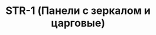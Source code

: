 ﻿---
title: "STR-1 (Панели с зеркалом и царговые)"
type: "metal"
price: "14000"
price_door: "12000"
price_complect: "12900"
size: "2050мм*860мм, 2050мм*960мм"
picture: door2.jpg
description: "Внешняя отделка Металл, Цвет  Антик Медь, Внутренняя отделка фрезерованная МДФ-панель (6мм), Цвет Беленый дуб, рисунок ФЛ-183, Толщина дверного полотна 60 мм, NANO-утепление полотна минеральная плита ISOVER + ПЕНОПЛАСТ контуров уплотнения 2, 2 петли на подшипнике, Наличник Металлический, Основной замок Замок Гардиан 3211, Накладка на верхний замок С автоматическими шторками, Дополнительный замок Гардиан 3001, Цилиндр APECS ключ-вертушка, Броненакладка на цилиндр Накладная, Задвижка «Ночной сторож», Глазок, Ручка РОССО – 713 серебро, Эксцентрик"
---
